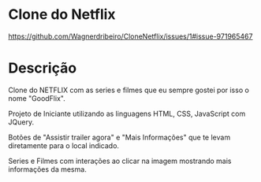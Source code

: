 

#                                          Clone do Netflix

https://github.com/Wagnerdribeiro/CloneNetflix/issues/1#issue-971965467

#                          Descrição

Clone do NETFLIX com as series e filmes que eu sempre gostei por isso o nome "GoodFlix".

Projeto de Iniciante utilizando as linguagens HTML, CSS, JavaScript com JQuery.

Botões de "Assistir trailer agora" e "Mais Informações" que te levam diretamente para o local indicado.

Series e Filmes com interações ao clicar na imagem mostrando mais informações da mesma.

